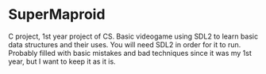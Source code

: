 # SuperMaproid
C project, 1st year project of CS. Basic videogame using SDL2 to learn basic data structures and their uses. You will need SDL2 in order for it to run. Probably filled with basic mistakes and bad techniques since it was my 1st year, but I want to keep it as it is.
